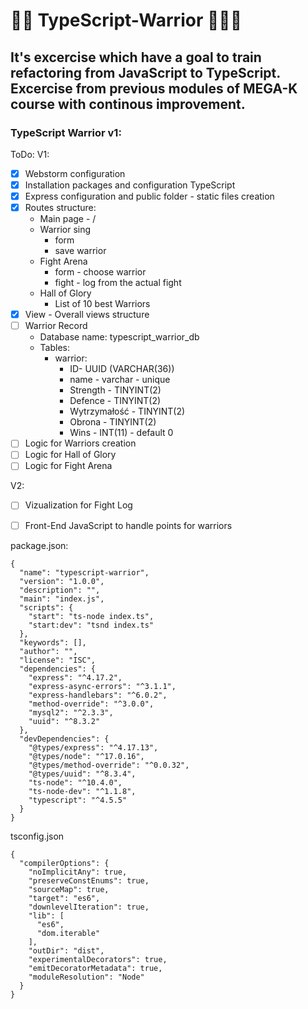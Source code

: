 # 🐱‍👤 TypeScript-Warrior 🐱‍🏍🤖

## It's excercise which have a goal to train refactoring from JavaScript to TypeScript. Excercise from previous modules of MEGA-K course with continous improvement.


### TypeScript Warrior v1:

ToDo:
V1:
- [x] Webstorm configuration
- [x] Installation packages and configuration TypeScript  
- [x] Express configuration and public folder - static files creation
- [x] Routes structure:
  - Main page - /
  - Warrior sing
    - form 
    - save warrior
  - Fight Arena
    - form - choose warrior
    - fight - log from the actual fight
  - Hall of Glory
    - List of 10 best Warriors 
- [x] View - Overall views structure
- [ ] Warrior Record
  - Database name: typescript_warrior_db
  - Tables:
    - warrior: 
      - ID- UUID (VARCHAR(36))
      - name - varchar - unique
      - Strength - TINYINT(2)
      - Defence - TINYINT(2)
      - Wytrzymałość - TINYINT(2)
      - Obrona - TINYINT(2)
      - Wins - INT(11) - default 0
- [ ] Logic for Warriors creation 
- [ ] Logic for Hall of Glory
- [ ] Logic for Fight Arena

V2:
- [ ] Vizualization for Fight Log
- [ ] Front-End JavaScript to handle points for warriors


package.json:  
```
{
  "name": "typescript-warrior",
  "version": "1.0.0",
  "description": "",
  "main": "index.js",
  "scripts": {
    "start": "ts-node index.ts",
    "start:dev": "tsnd index.ts"
  },
  "keywords": [],
  "author": "",
  "license": "ISC",
  "dependencies": {
    "express": "^4.17.2",
    "express-async-errors": "^3.1.1",
    "express-handlebars": "^6.0.2",
    "method-override": "^3.0.0",
    "mysql2": "^2.3.3",
    "uuid": "^8.3.2"
  },
  "devDependencies": {
    "@types/express": "^4.17.13",
    "@types/node": "^17.0.16",
    "@types/method-override": "^0.0.32",
    "@types/uuid": "^8.3.4",
    "ts-node": "^10.4.0",
    "ts-node-dev": "^1.1.8",
    "typescript": "^4.5.5"
  }
}

```

tsconfig.json
```  
{
  "compilerOptions": {
    "noImplicitAny": true,
    "preserveConstEnums": true,
    "sourceMap": true,
    "target": "es6",
    "downlevelIteration": true,
    "lib": [
      "es6",
      "dom.iterable"
    ],
    "outDir": "dist",
    "experimentalDecorators": true,
    "emitDecoratorMetadata": true,
    "moduleResolution": "Node"
  }
}

```
